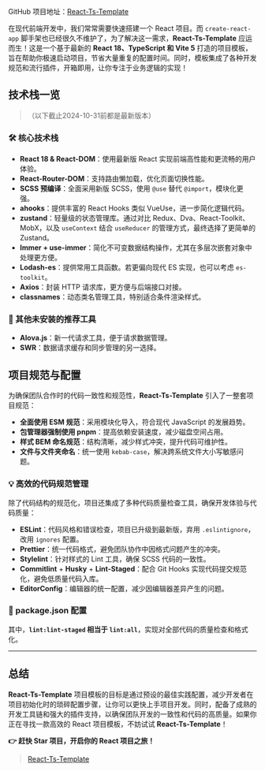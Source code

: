 GitHub 项目地址：[React-Ts-Template](https://github.com/huangmingfu/react-ts-template)

在现代前端开发中，我们常常需要快速搭建一个 React 项目。而 `create-react-app` 脚手架也已经很久不维护了，为了解决这一需求，**React-Ts-Template** 应运而生！这是一个基于最新的 **React 18、TypeScript 和 Vite 5** 打造的项目模板，旨在帮助你极速启动项目，节省大量重复的配置时间。同时，模板集成了各种开发规范和流行插件，开箱即用，让你专注于业务逻辑的实现！

## 技术栈一览

> （以下截止2024-10-31前都是最新版本）

### 🛠 核心技术栈

- **React 18 & React-DOM**：使用最新版 React 实现前端高性能和更流畅的用户体验。
- **React-Router-DOM**：支持路由懒加载，优化页面切换性能。
- **SCSS 预编译**：全面采用新版 SCSS，使用 `@use` 替代 `@import`，模块化更强。
- **ahooks**：提供丰富的 React Hooks 类似 VueUse，进一步简化逻辑代码。
- **zustand**：轻量级的状态管理库。通过对比 Redux、Dva、React-Toolkit、MobX，以及 `useContext` 结合 `useReducer` 的管理方式，最终选择了更简单的 Zustand。
- **Immer + use-immer**：简化不可变数据结构操作，尤其在多层次嵌套对象中处理更方便。
- **Lodash-es**：提供常用工具函数。若更偏向现代 ES 实现，也可以考虑 `es-toolkit`。
- **Axios**：封装 HTTP 请求库，更方便与后端接口对接。
- **classnames**：动态类名管理工具，特别适合条件渲染样式。

### 🔧 其他未安装的推荐工具

- **Alova.js**：新一代请求工具，便于请求数据管理。
- **SWR**：数据请求缓存和同步管理的另一选择。

## 项目规范与配置

为确保团队合作时的代码一致性和规范性，**React-Ts-Template** 引入了一整套项目规范：

- **全面使用 ESM 规范**：采用模块化导入，符合现代 JavaScript 的发展趋势。
- **包管理器强制使用 pnpm**：提高依赖安装速度，减少磁盘空间占用。
- **样式 BEM 命名规范**：结构清晰，减少样式冲突，提升代码可维护性。
- **文件与文件夹命名**：统一使用 `kebab-case`，解决跨系统文件大小写敏感问题。

### 💡 高效的代码规范管理

除了代码结构的规范化，项目还集成了多种代码质量检查工具，确保开发体验与代码质量：

- **ESLint**：代码风格和错误检查，项目已升级到最新版，弃用 `.eslintignore`，改用 `ignores` 配置。
- **Prettier**：统一代码格式，避免团队协作中因格式问题产生的冲突。
- **Stylelint**：针对样式的 Lint 工具，确保 SCSS 代码的一致性。
- **Commitlint** + **Husky** + **Lint-Staged**：配合 Git Hooks 实现代码提交规范化，避免低质量代码入库。
- **EditorConfig**：编辑器的统一配置，减少因编辑器差异产生的问题。

### 📝 package.json 配置

其中，**`lint:lint-staged` 相当于 `lint:all`**，实现对全部代码的质量检查和格式化。

---

## 总结

**React-Ts-Template** 项目模板的目标是通过预设的最佳实践配置，减少开发者在项目初始化时的琐碎配置步骤，让你可以更快上手项目开发。同时，配备了成熟的开发工具链和强大的插件支持，以确保团队开发的一致性和代码的高质量。如果你正在寻找一款高效的 React 项目模板，不妨试试 **React-Ts-Template**！

**👉 赶快 Star 项目，开启你的 React 项目之旅！**

> [React-Ts-Template](https://github.com/huangmingfu/react-ts-template)
